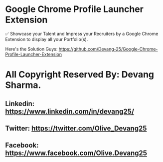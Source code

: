 # Google Chrome Profile Launcher Extension

✅ Showcase your Talent and Impress your Recruiters by a Google Chrome Extension to display all your Portfolio(s).

Here's the Solution Guys: https://github.com/Devang-25/Google-Chrome-Profile-Launcher-Extension


# All Copyright Reserved By: Devang Sharma.


## Linkedin: https://www.linkedin.com/in/devang25/ 

## Twitter: https://twitter.com/Olive_Devang25

## Facebook: https://www.facebook.com/Olive.Devang25

